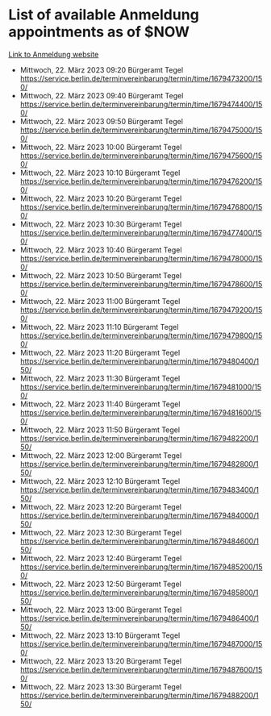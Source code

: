 # List of available Anmeldung appointments as of $NOW
[Link to Anmeldung website](https://service.berlin.de/terminvereinbarung/termin/tag.php?termin=1&anliegen[]=120686&dienstleisterlist=122210,122217,327316,122219,327312,122227,327314,122231,327346,122243,327348,122254,122252,329742,122260,329745,122262,329748,122271,327278,122273,327274,122277,327276,330436,122280,327294,122282,327290,122284,327292,122291,327270,122285,327266,122286,327264,122296,327268,150230,329760,122297,327286,122294,327284,122312,329763,122314,329775,122304,327330,122311,327334,122309,327332,317869,122281,327352,122279,329772,122283,122276,327324,122274,327326,122267,329766,122246,327318,122251,327320,122257,327322,122208,327298,122226,327300&herkunft=http%3A%2F%2Fservice.berlin.de%2Fdienstleistung%2F120686%2F)
- Mittwoch, 22. März 2023 09:20 Bürgeramt Tegel https://service.berlin.de/terminvereinbarung/termin/time/1679473200/150/
- Mittwoch, 22. März 2023 09:40 Bürgeramt Tegel https://service.berlin.de/terminvereinbarung/termin/time/1679474400/150/
- Mittwoch, 22. März 2023 09:50 Bürgeramt Tegel https://service.berlin.de/terminvereinbarung/termin/time/1679475000/150/
- Mittwoch, 22. März 2023 10:00 Bürgeramt Tegel https://service.berlin.de/terminvereinbarung/termin/time/1679475600/150/
- Mittwoch, 22. März 2023 10:10 Bürgeramt Tegel https://service.berlin.de/terminvereinbarung/termin/time/1679476200/150/
- Mittwoch, 22. März 2023 10:20 Bürgeramt Tegel https://service.berlin.de/terminvereinbarung/termin/time/1679476800/150/
- Mittwoch, 22. März 2023 10:30 Bürgeramt Tegel https://service.berlin.de/terminvereinbarung/termin/time/1679477400/150/
- Mittwoch, 22. März 2023 10:40 Bürgeramt Tegel https://service.berlin.de/terminvereinbarung/termin/time/1679478000/150/
- Mittwoch, 22. März 2023 10:50 Bürgeramt Tegel https://service.berlin.de/terminvereinbarung/termin/time/1679478600/150/
- Mittwoch, 22. März 2023 11:00 Bürgeramt Tegel https://service.berlin.de/terminvereinbarung/termin/time/1679479200/150/
- Mittwoch, 22. März 2023 11:10 Bürgeramt Tegel https://service.berlin.de/terminvereinbarung/termin/time/1679479800/150/
- Mittwoch, 22. März 2023 11:20 Bürgeramt Tegel https://service.berlin.de/terminvereinbarung/termin/time/1679480400/150/
- Mittwoch, 22. März 2023 11:30 Bürgeramt Tegel https://service.berlin.de/terminvereinbarung/termin/time/1679481000/150/
- Mittwoch, 22. März 2023 11:40 Bürgeramt Tegel https://service.berlin.de/terminvereinbarung/termin/time/1679481600/150/
- Mittwoch, 22. März 2023 11:50 Bürgeramt Tegel https://service.berlin.de/terminvereinbarung/termin/time/1679482200/150/
- Mittwoch, 22. März 2023 12:00 Bürgeramt Tegel https://service.berlin.de/terminvereinbarung/termin/time/1679482800/150/
- Mittwoch, 22. März 2023 12:10 Bürgeramt Tegel https://service.berlin.de/terminvereinbarung/termin/time/1679483400/150/
- Mittwoch, 22. März 2023 12:20 Bürgeramt Tegel https://service.berlin.de/terminvereinbarung/termin/time/1679484000/150/
- Mittwoch, 22. März 2023 12:30 Bürgeramt Tegel https://service.berlin.de/terminvereinbarung/termin/time/1679484600/150/
- Mittwoch, 22. März 2023 12:40 Bürgeramt Tegel https://service.berlin.de/terminvereinbarung/termin/time/1679485200/150/
- Mittwoch, 22. März 2023 12:50 Bürgeramt Tegel https://service.berlin.de/terminvereinbarung/termin/time/1679485800/150/
- Mittwoch, 22. März 2023 13:00 Bürgeramt Tegel https://service.berlin.de/terminvereinbarung/termin/time/1679486400/150/
- Mittwoch, 22. März 2023 13:10 Bürgeramt Tegel https://service.berlin.de/terminvereinbarung/termin/time/1679487000/150/
- Mittwoch, 22. März 2023 13:20 Bürgeramt Tegel https://service.berlin.de/terminvereinbarung/termin/time/1679487600/150/
- Mittwoch, 22. März 2023 13:30 Bürgeramt Tegel https://service.berlin.de/terminvereinbarung/termin/time/1679488200/150/
